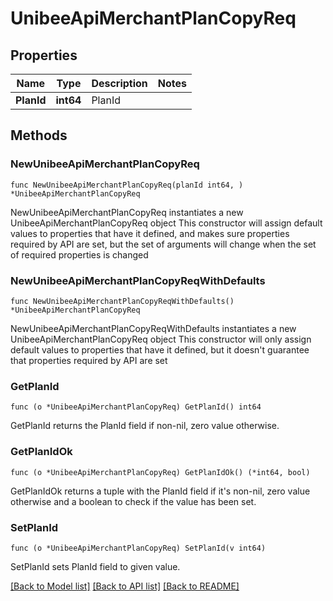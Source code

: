 # UnibeeApiMerchantPlanCopyReq

## Properties

Name | Type | Description | Notes
------------ | ------------- | ------------- | -------------
**PlanId** | **int64** | PlanId | 

## Methods

### NewUnibeeApiMerchantPlanCopyReq

`func NewUnibeeApiMerchantPlanCopyReq(planId int64, ) *UnibeeApiMerchantPlanCopyReq`

NewUnibeeApiMerchantPlanCopyReq instantiates a new UnibeeApiMerchantPlanCopyReq object
This constructor will assign default values to properties that have it defined,
and makes sure properties required by API are set, but the set of arguments
will change when the set of required properties is changed

### NewUnibeeApiMerchantPlanCopyReqWithDefaults

`func NewUnibeeApiMerchantPlanCopyReqWithDefaults() *UnibeeApiMerchantPlanCopyReq`

NewUnibeeApiMerchantPlanCopyReqWithDefaults instantiates a new UnibeeApiMerchantPlanCopyReq object
This constructor will only assign default values to properties that have it defined,
but it doesn't guarantee that properties required by API are set

### GetPlanId

`func (o *UnibeeApiMerchantPlanCopyReq) GetPlanId() int64`

GetPlanId returns the PlanId field if non-nil, zero value otherwise.

### GetPlanIdOk

`func (o *UnibeeApiMerchantPlanCopyReq) GetPlanIdOk() (*int64, bool)`

GetPlanIdOk returns a tuple with the PlanId field if it's non-nil, zero value otherwise
and a boolean to check if the value has been set.

### SetPlanId

`func (o *UnibeeApiMerchantPlanCopyReq) SetPlanId(v int64)`

SetPlanId sets PlanId field to given value.



[[Back to Model list]](../README.md#documentation-for-models) [[Back to API list]](../README.md#documentation-for-api-endpoints) [[Back to README]](../README.md)


